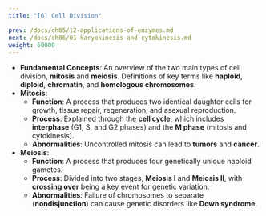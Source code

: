 ```yaml
---
title: "[6] Cell Division"

prev: /docs/ch05/12-applications-of-enzymes.md
next: /docs/ch06/01-karyokinesis-and-cytokinesis.md
weight: 60000
---
```


* **Fundamental Concepts**: An overview of the two main types of cell division, **mitosis** and **meiosis**. Definitions of key terms like **haploid**, **diploid**, **chromatin**, and **homologous chromosomes**.
* **Mitosis**:
    * **Function**: A process that produces two identical daughter cells for growth, tissue repair, regeneration, and asexual reproduction.
    * **Process**: Explained through the **cell cycle**, which includes **interphase** (G1, S, and G2 phases) and the **M phase** (mitosis and cytokinesis).
    * **Abnormalities**: Uncontrolled mitosis can lead to **tumors** and **cancer**.
* **Meiosis**:
    * **Function**: A process that produces four genetically unique haploid gametes.
    * **Process**: Divided into two stages, **Meiosis I** and **Meiosis II**, with **crossing over** being a key event for genetic variation.
    * **Abnormalities**: Failure of chromosomes to separate (**nondisjunction**) can cause genetic disorders like **Down syndrome**.